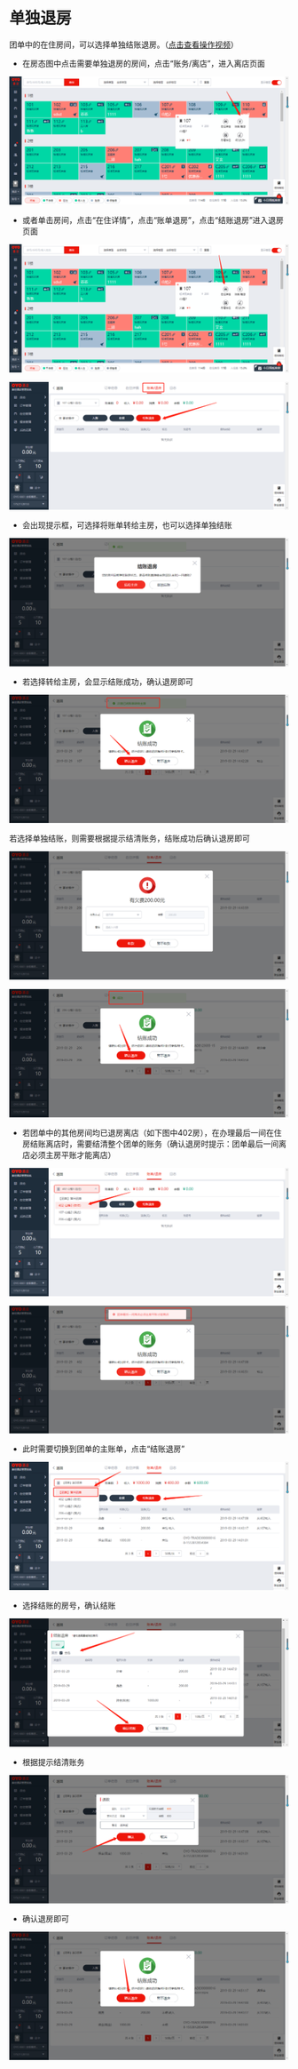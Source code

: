 # 单独退房

团单中的在住房间，可以选择单独结账退房。（[点击查看操作视频](http://crs-pms-vidio.oss-cn-beijing.aliyuncs.com/%E9%80%90%E4%B8%80%E9%80%80%E6%88%BF.mp4)）

* 在房态图中点击需要单独退房的房间，点击“账务/离店”，进入离店页面

![](../../../.gitbook/assets/image%20%28614%29.png)

* 或者单击房间，点击“在住详情”，点击“账单退房”，点击“结账退房”进入退房页面

![](../../../.gitbook/assets/image%20%28355%29.png)

![](../../../.gitbook/assets/image%20%28144%29.png)

* 会出现提示框，可选择将账单转给主房，也可以选择单独结账

![](../../../.gitbook/assets/image%20%2821%29.png)

* 若选择转给主房，会显示结账成功，确认退房即可

![](../../../.gitbook/assets/image%20%28508%29.png)

若选择单独结账，则需要根据提示结清账务，结账成功后确认退房即可

![](../../../.gitbook/assets/image%20%28615%29.png)

![](../../../.gitbook/assets/image%20%28524%29.png)

* 若团单中的其他房间均已退房离店（如下图中402房），在办理最后一间在住房结账离店时，需要结清整个团单的账务（确认退房时提示：团单最后一间离店必须主房平账才能离店）

![](../../../.gitbook/assets/image%20%28354%29.png)

![](../../../.gitbook/assets/image%20%28364%29.png)

* 此时需要切换到团单的主账单，点击“结账退房”

![](../../../.gitbook/assets/image%20%28455%29.png)

* 选择结账的房号，确认结账

![](../../../.gitbook/assets/image%20%28554%29.png)

* 根据提示结清账务

![](../../../.gitbook/assets/image%20%28444%29.png)

* 确认退房即可

![](../../../.gitbook/assets/image%20%28319%29.png)



